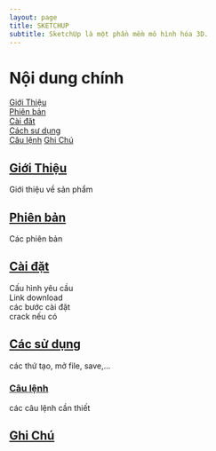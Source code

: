 ```yaml
---
layout: page
title: SKETCHUP
subtitle: SketchUp là một phần mềm mô hình hóa 3D.
---
```


# Nội dung chính
[Giới Thiệu](#giới-thiệu)  
[Phiên bản](#phiên-bản)  
[Cài đăt](#cài-đặt)  
[Cách sư dụng](#cách-sử-dụng)  
    [Câu lệnh](#câu-lệnh)
[Ghi Chú](#ghi-chú)  

## [Giới Thiệu](www.google.com)

Giới thiệu về sản phẩm

## [Phiên bản](www.google.com)

Các phiên bản

## [Cài đặt](www.google.com)

Cấu hình yêu cầu   
Link download  
các bước cài đặt   
crack nếu có   


## [Các sử dụng](www.google.com)

các thứ tạo, mở file, save,...   

### [Câu lệnh](www.google.com)

các câu lệnh cần thiết   

## [Ghi Chú](www.google.com)
